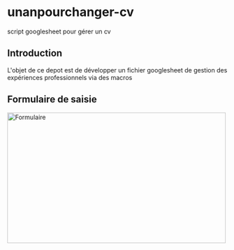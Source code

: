 # unanpourchanger-cv
script googlesheet pour gérer un cv

## Introduction
L'objet de ce depot est de développer un fichier googlesheet de gestion des expériences professionnels via des macros

## Formulaire de saisie
<img src="https://user-images.githubusercontent.com/8065982/126344918-7a83edcb-b712-48aa-9ffd-701eabcf1ba4.png" alt="Formulaire" width=500px height=300px>

